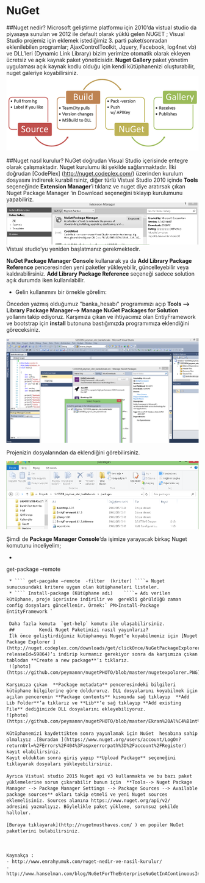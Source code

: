 # NuGet
##Nuget nedir?
Microsoft geliştirme platformu için 2010’da vistual studio da piyasaya sunulan ve 2012 ile default olarak yüklü gelen NUGET ; Visual Studio projemiz için eklemek istediğimiz 3. parti paket(sonradan eklenilebilen programlar; AjaxControlToolkit, Jquery, Facebook, log4net vb) ve DLL’leri (Dynamic Link Library)  bizim yerimize otomatik olarak ekleyen ücretsiz  ve açık kaynak paket yöneticisidir. **Nuget Gallery** paket yönetim uygulaması açık kaynak kodlu olduğu için kendi kütüphanenizi oluşturabilir,  nuget galeriye koyabilirsiniz.
![photo](https://github.com/peymannn/nugetPHOTO/blob/master/nuget1.png)

##Nuget nasıl kurulur?
NuGet doğrudan Visual Studio içerisinde entegre olarak çalışmaktadır. Nuget kurulumu iki şekilde sağlanmaktadır. İlki doğrudan [CodePlex] (http://nuget.codeplex.com/) üzerinden kurulum dosyasını indirerek kurabilirsiniz, diğer türlü Vistual Studio 2010 içinde **Tools**  seçeneğinde  **Extension Manager**’i   tıklarız ve nuget diye aratırsak çıkan Nuget Package Manager ‘in Download seçeneğini tıklayıp kurulumunu yapabiliriz.
![photo](https://github.com/peymannn/nugetPHOTO/blob/master/Ekran%20Al%C4%B1nt%C4%B1s%C4%B1n%202.PNG)
Vistual studio’yu yeniden başlatmanız gerekmektedir. 

**NuGet Package Manager Console** kullanarak ya da **Add Library Package Reference** penceresinden yeni paketler yükleyebilir, güncelleyebilir veya kaldırabilirsiniz. **Add Library Package Reference** seçeneği sadece solution açık durumda iken kullanılabilir. 
* Gelin kullanımını bir örnekle  görelim:

Önceden yazmış olduğumuz "banka_hesabı" programımızı açıp  **Tools --> Library Package Manager--> Manage NuGet Packages for Solution**   yollarını takip ediyoruz. Karşımıza çıkan ve ihtiyacımız olan EntiyFramework ve bootstrap için **install** butonuna bastığımızda programımıza eklendiğini göreceksiniz.

![photo](https://github.com/peymannn/nugetPHOTO/blob/master/Ekran%20Al%C4%B1nt%C4%B1s%C4%B13.PNG)

Projenizin dosyalarından da eklendiğini görebilirsiniz.

![photo](https://github.com/peymannn/nugetPHOTO/blob/master/6.PNG)

 Şimdi de **Package Manager Console**‘da işimize yarayacak birkaç Nuget komutunu inceliyelim;
 
 * ````
 get-package –remote
````= Nuget sunucusu üzerinde bulunan ve  indirebileceğiniz tüm kütüphaneleri  listeler.
 * ```` get-pacgake –remote  -filter  (kriter) ````= Nuget sunucusundaki kritere uygun olan kütüphaneleri listeler.
 * ````	Install-package (Kütüphane adı)    ````= Adı verilen kütüphane, proje içerisine indirilir ve  gerekli görüldüğü zaman config dosyaları güncellenir. Örnek:` PM>Install-Package EntityFramework `

 Daha fazla komuta  `get-help` komutu ile ulaşabilirsiniz.
 ##         Kendi Nuget Paketimizi nasıl yayınlarız?
 İlk önce geliştirdiğimiz kütüphaneyi Nuget‘e koyabilmemiz için [Nuget Package Explorer ](http://nuget.codeplex.com/downloads/get/clickOnce/NuGetPackageExplorer.application?releaseId=59864)‘ı indirip kurmamız gerekiyor sonra da karşımıza çıkan tablodan **Create a new package**‘ı tıklarız.
 ![photo](https://github.com/peymannn/nugetPHOTO/blob/master/nugetexpolorer.PNG)
 
Karşımıza çıkan  **Package metadata** penceresindeki bilgileri kütüphane bilgilerine göre doldururuz. DLL dosyalarını koyabilmek için açılan pencerenin **Package contents** kısmında sağ tıklayıp  **Add Lib Folder**’a tıklarız ve **Lib**‘e sağ tıklayıp **Add existing File** dediğimizde DLL dosyalarını ekleyebiliyoruz.
![photo](https://github.com/peymannn/nugetPHOTO/blob/master/Ekran%20Al%C4%B1nt%C4%B1s%C4%B17.PNG)

Kütüphanemizi kaydettikten sonra yayınlamak için NuGet  hesabına sahip olmalıyız .[Buradan ](https://www.nuget.org/users/account/LogOn?returnUrl=%2FErrors%2F404%3Faspxerrorpath%3D%2Faccount%2FRegister) kayıt olabilirsiniz.
Kayıt olduktan sonra giriş yapıp **Upload Package** seçeneğini tıklayarak dosyaları yükleyebilirsiniz.

Ayrıca Vistual studio 2015 Nuget api v3 kullanmakta ve bu bazı paket yüklemelerine sorun çıkarabilir bunun için  **Tools--> Nuget Package Manager --> Package Manager Settings --> Package Sources --> Available package sources** okları takip etmeli ve yeni Nuget sources eklemelisiniz. Sources alanına https://www.nuget.org/api/v2/   
adresini yazmalıyız. Böylelikle paket yükleme, sorunsuz şekilde hallolur.

[Buraya tıklayarak](http://nugetmusthaves.com/ ) en popüler NuGet paketlerini bulabilirsiniz.



Kaynakça :
- http://www.emrahyumuk.com/nuget-nedir-ve-nasil-kurulur/
- http://www.hanselman.com/blog/NuGetForTheEnterpriseNuGetInAContinuousIntegrationAutomatedBuildSystem.aspx
